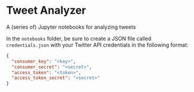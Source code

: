# Tweet Analyzer
A (series of) Jupyter notebooks for analyzing tweets

In the `notebooks` folder, be sure to create a JSON file called `credentials.json` with your Twitter API credentials in the following format:

```json
{
  "consumer_key": "<key>",
  "consumer_secret": "<secret>",
  "access_token": "<token>",
  "access_token_secret": "<secret>"
}
```
